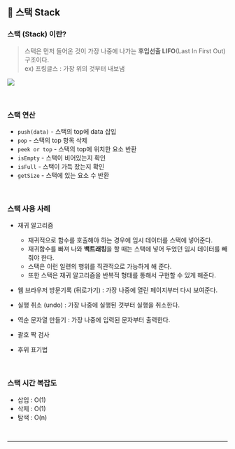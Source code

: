 ## 📌 스택 Stack
### 스택 (Stack) 이란?
> 스택은 먼저 들어온 것이 가장 나중에 나가는 **후입선출 LIFO**(Last In First Out) 구조이다.  
ex) 프링글스 : 가장 위의 것부터 내보냄

 ![](https://velog.velcdn.com/images/jihyun/post/78ba401f-288c-4883-8ba1-4f95f0ffb0aa/image.png)


<br>
 

### 스택 연산
- `push(data)` - 스택의 top에 data 삽입
- `pop` - 스택의 top 항목 삭제
- `peek or top` - 스택의 top에 위치한 요소 반환
- `isEmpty` - 스택이 비어있는지 확인
- `isFull` - 스택이 가득 찼는지 확인
- `getSize` - 스택에 있는 요소 수 반환
 
<br> 

### 스택 사용 사례
 - 재귀 알고리즘
   - 재귀적으로 함수를 호출해야 하는 경우에 임시 데이터를 스택에 넣어준다.
   - 재귀함수를 빠져 나와 **백트래킹**을 할 때는 스택에 넣어 두었던 임시 데이터를 빼 줘야 한다.
   - 스택은 이런 일련의 행위를 직관적으로 가능하게 해 준다.
   - 또한 스택은 재귀 알고리즘을 반복적 형태를 통해서 구현할 수 있게 해준다.

 - 웹 브라우저 방문기록 (뒤로가기) : 가장 나중에 열린 페이지부터 다시 보여준다.
 - 실행 취소 (undo) : 가장 나중에 실행된 것부터 실행을 취소한다.
 - 역순 문자열 만들기 : 가장 나중에 입력된 문자부터 출력한다.
 - 괄호 짝 검사
 - 후위 표기법

 
<br>

### 스택 시간 복잡도
- 삽입 : O(1)
- 삭제 : O(1)
- 탐색 : O(n)
 
 
<br>

 ---
